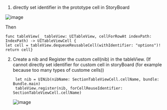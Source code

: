 1. directly set identifier in the prototype cell in StoryBoard

![image](https://user-images.githubusercontent.com/81428296/146854096-19ebe36b-3aff-412f-bf76-bc9b507a4b73.png)

Then

    func tableView(_ tableView: UITableView, cellForRowAt indexPath: IndexPath) -> UITableViewCell {
    let cell = tableView.dequeueReusableCell(withIdentifier: "options")!
    return cell}
2. Create a nib and Register the custom cell(nib) in the tableView. (If cannot directly set identifier for custom cell in storyBoard (for example because too many types of custome cells))

        let nib = UINib(nibName: SectionTableViewCell.cellName, bundle: Bundle.main)
        tableView.register(nib, forCellReuseIdentifier: SectionTableViewCell.cellName)
        
   ![image](https://user-images.githubusercontent.com/81428296/146854791-793a2cb1-7503-42e1-bab3-b9422bcff552.png)
